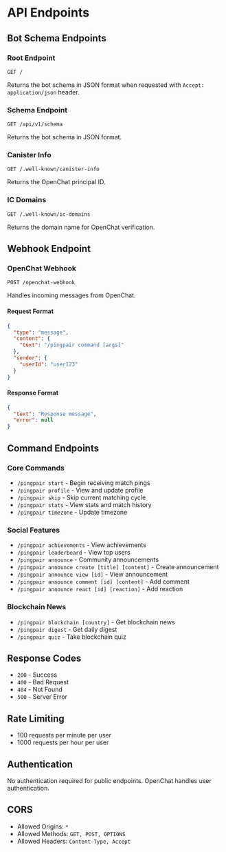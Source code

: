# API Endpoints

## Bot Schema Endpoints

### Root Endpoint
```
GET /
```
Returns the bot schema in JSON format when requested with `Accept: application/json` header.

### Schema Endpoint
```
GET /api/v1/schema
```
Returns the bot schema in JSON format.

### Canister Info
```
GET /.well-known/canister-info
```
Returns the OpenChat principal ID.

### IC Domains
```
GET /.well-known/ic-domains
```
Returns the domain name for OpenChat verification.

## Webhook Endpoint

### OpenChat Webhook
```
POST /openchat-webhook
```
Handles incoming messages from OpenChat.

#### Request Format
```json
{
  "type": "message",
  "content": {
    "text": "/pingpair command [args]"
  },
  "sender": {
    "userId": "user123"
  }
}
```

#### Response Format
```json
{
  "text": "Response message",
  "error": null
}
```

## Command Endpoints

### Core Commands
- `/pingpair start` - Begin receiving match pings
- `/pingpair profile` - View and update profile
- `/pingpair skip` - Skip current matching cycle
- `/pingpair stats` - View stats and match history
- `/pingpair timezone` - Update timezone

### Social Features
- `/pingpair achievements` - View achievements
- `/pingpair leaderboard` - View top users
- `/pingpair announce` - Community announcements
- `/pingpair announce create [title] [content]` - Create announcement
- `/pingpair announce view [id]` - View announcement
- `/pingpair announce comment [id] [content]` - Add comment
- `/pingpair announce react [id] [reaction]` - Add reaction

### Blockchain News
- `/pingpair blockchain [country]` - Get blockchain news
- `/pingpair digest` - Get daily digest
- `/pingpair quiz` - Take blockchain quiz

## Response Codes

- `200` - Success
- `400` - Bad Request
- `404` - Not Found
- `500` - Server Error

## Rate Limiting

- 100 requests per minute per user
- 1000 requests per hour per user

## Authentication

No authentication required for public endpoints. OpenChat handles user authentication.

## CORS

- Allowed Origins: `*`
- Allowed Methods: `GET, POST, OPTIONS`
- Allowed Headers: `Content-Type, Accept` 